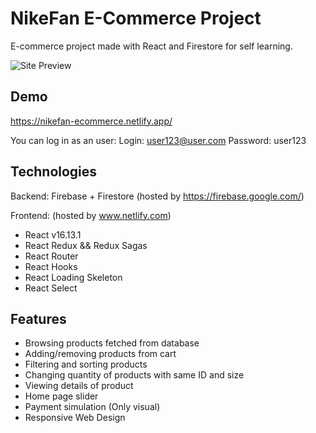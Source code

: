 # NikeFan E-Commerce Project

E-commerce project made with React and Firestore for self learning.

![Site Preview](https://user-images.githubusercontent.com/37024620/91723812-a3938100-eb9c-11ea-80ae-4e75a4cce5bb.png)

## Demo

https://nikefan-ecommerce.netlify.app/

You can log in as an user:
Login: user123@user.com
Password: user123

## Technologies

Backend: Firebase + Firestore (hosted by https://firebase.google.com/)

Frontend: (hosted by www.netlify.com)

- React v16.13.1
- React Redux && Redux Sagas
- React Router
- React Hooks
- React Loading Skeleton
- React Select

## Features

- Browsing products fetched from database
- Adding/removing products from cart
- Filtering and sorting products
- Changing quantity of products with same ID and size
- Viewing details of product
- Home page slider
- Payment simulation (Only visual)
- Responsive Web Design

